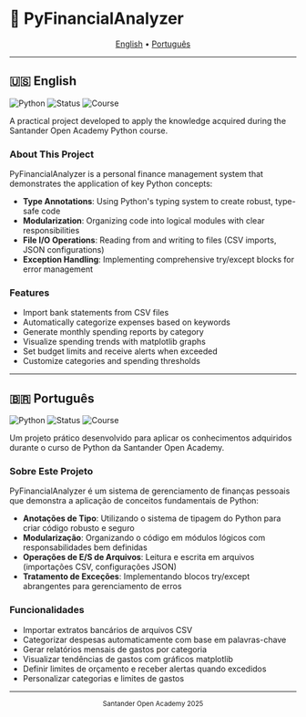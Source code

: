 # 🐍 PyFinancialAnalyzer
<p align="center">
  <a href="#-english">English</a> •
  <a href="#-português">Português</a>
</p>

---

## 🇺🇸 English
![Python](https://img.shields.io/badge/Python-3.x-blue.svg)
![Status](https://img.shields.io/badge/status-in%20progress-yellow.svg)
![Course](https://img.shields.io/badge/course-Santander%20Open%20Academy-red.svg)

A practical project developed to apply the knowledge acquired during the Santander Open Academy Python course.

### About This Project
PyFinancialAnalyzer is a personal finance management system that demonstrates the application of key Python concepts:

- **Type Annotations**: Using Python's typing system to create robust, type-safe code
- **Modularization**: Organizing code into logical modules with clear responsibilities
- **File I/O Operations**: Reading from and writing to files (CSV imports, JSON configurations)
- **Exception Handling**: Implementing comprehensive try/except blocks for error management

### Features
- Import bank statements from CSV files
- Automatically categorize expenses based on keywords
- Generate monthly spending reports by category
- Visualize spending trends with matplotlib graphs
- Set budget limits and receive alerts when exceeded
- Customize categories and spending thresholds

---

## 🇧🇷 Português
![Python](https://img.shields.io/badge/Python-3.x-blue.svg)
![Status](https://img.shields.io/badge/status-in%20progress-yellow.svg)
![Course](https://img.shields.io/badge/course-Santander%20Open%20Academy-red.svg)

Um projeto prático desenvolvido para aplicar os conhecimentos adquiridos durante o curso de Python da Santander Open Academy.

### Sobre Este Projeto
PyFinancialAnalyzer é um sistema de gerenciamento de finanças pessoais que demonstra a aplicação de conceitos fundamentais de Python:

- **Anotações de Tipo**: Utilizando o sistema de tipagem do Python para criar código robusto e seguro
- **Modularização**: Organizando o código em módulos lógicos com responsabilidades bem definidas
- **Operações de E/S de Arquivos**: Leitura e escrita em arquivos (importações CSV, configurações JSON)
- **Tratamento de Exceções**: Implementando blocos try/except abrangentes para gerenciamento de erros

### Funcionalidades
- Importar extratos bancários de arquivos CSV
- Categorizar despesas automaticamente com base em palavras-chave
- Gerar relatórios mensais de gastos por categoria
- Visualizar tendências de gastos com gráficos matplotlib
- Definir limites de orçamento e receber alertas quando excedidos
- Personalizar categorias e limites de gastos

---

<div align="center">
  <sub>Santander Open Academy 2025</sub>
</div>
